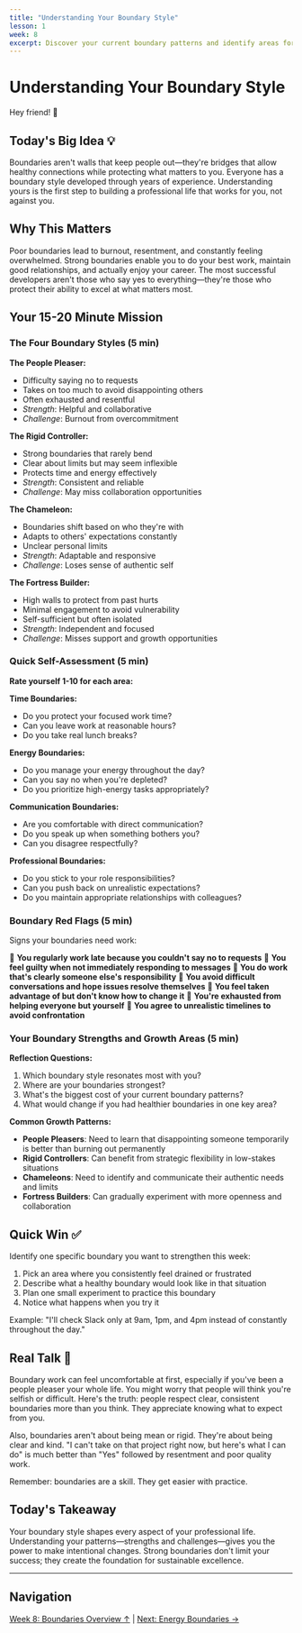 ```yaml
---
title: "Understanding Your Boundary Style"
lesson: 1
week: 8
excerpt: Discover your current boundary patterns and identify areas for improvement.
---
```


# Understanding Your Boundary Style

Hey friend! 👋

## Today's Big Idea 💡

Boundaries aren't walls that keep people out—they're bridges that allow healthy connections while protecting what matters to you. Everyone has a boundary style developed through years of experience. Understanding yours is the first step to building a professional life that works for you, not against you.

## Why This Matters

Poor boundaries lead to burnout, resentment, and constantly feeling overwhelmed. Strong boundaries enable you to do your best work, maintain good relationships, and actually enjoy your career. The most successful developers aren't those who say yes to everything—they're those who protect their ability to excel at what matters most.

## Your 15-20 Minute Mission

### The Four Boundary Styles (5 min)

**The People Pleaser:**

- Difficulty saying no to requests
- Takes on too much to avoid disappointing others
- Often exhausted and resentful
- _Strength_: Helpful and collaborative
- _Challenge_: Burnout from overcommitment

**The Rigid Controller:**

- Strong boundaries that rarely bend
- Clear about limits but may seem inflexible
- Protects time and energy effectively
- _Strength_: Consistent and reliable
- _Challenge_: May miss collaboration opportunities

**The Chameleon:**

- Boundaries shift based on who they're with
- Adapts to others' expectations constantly
- Unclear personal limits
- _Strength_: Adaptable and responsive
- _Challenge_: Loses sense of authentic self

**The Fortress Builder:**

- High walls to protect from past hurts
- Minimal engagement to avoid vulnerability
- Self-sufficient but often isolated
- _Strength_: Independent and focused
- _Challenge_: Misses support and growth opportunities

### Quick Self-Assessment (5 min)

**Rate yourself 1-10 for each area:**

**Time Boundaries:**

- Do you protect your focused work time?
- Can you leave work at reasonable hours?
- Do you take real lunch breaks?

**Energy Boundaries:**

- Do you manage your energy throughout the day?
- Can you say no when you're depleted?
- Do you prioritize high-energy tasks appropriately?

**Communication Boundaries:**

- Are you comfortable with direct communication?
- Do you speak up when something bothers you?
- Can you disagree respectfully?

**Professional Boundaries:**

- Do you stick to your role responsibilities?
- Can you push back on unrealistic expectations?
- Do you maintain appropriate relationships with colleagues?

### Boundary Red Flags (5 min)

Signs your boundaries need work:

🚩 **You regularly work late because you couldn't say no to requests**
🚩 **You feel guilty when not immediately responding to messages**
🚩 **You do work that's clearly someone else's responsibility**
🚩 **You avoid difficult conversations and hope issues resolve themselves**
🚩 **You feel taken advantage of but don't know how to change it**
🚩 **You're exhausted from helping everyone but yourself**
🚩 **You agree to unrealistic timelines to avoid confrontation**

### Your Boundary Strengths and Growth Areas (5 min)

**Reflection Questions:**

1. Which boundary style resonates most with you?
2. Where are your boundaries strongest?
3. What's the biggest cost of your current boundary patterns?
4. What would change if you had healthier boundaries in one key area?

**Common Growth Patterns:**

- **People Pleasers**: Need to learn that disappointing someone temporarily is better than burning out permanently
- **Rigid Controllers**: Can benefit from strategic flexibility in low-stakes situations
- **Chameleons**: Need to identify and communicate their authentic needs and limits
- **Fortress Builders**: Can gradually experiment with more openness and collaboration

## Quick Win ✅

Identify one specific boundary you want to strengthen this week:

1. Pick an area where you consistently feel drained or frustrated
2. Describe what a healthy boundary would look like in that situation
3. Plan one small experiment to practice this boundary
4. Notice what happens when you try it

Example: "I'll check Slack only at 9am, 1pm, and 4pm instead of constantly throughout the day."

## Real Talk 💬

Boundary work can feel uncomfortable at first, especially if you've been a people pleaser your whole life. You might worry that people will think you're selfish or difficult. Here's the truth: people respect clear, consistent boundaries more than you think. They appreciate knowing what to expect from you.

Also, boundaries aren't about being mean or rigid. They're about being clear and kind. "I can't take on that project right now, but here's what I can do" is much better than "Yes" followed by resentment and poor quality work.

Remember: boundaries are a skill. They get easier with practice.

## Today's Takeaway

Your boundary style shapes every aspect of your professional life. Understanding your patterns—strengths and challenges—gives you the power to make intentional changes. Strong boundaries don't limit your success; they create the foundation for sustainable excellence.

---

## Navigation

[Week 8: Boundaries Overview ↑](/journey/week-08/) | [Next: Energy Boundaries →](/journey/week-08/02-energy-boundaries/)

